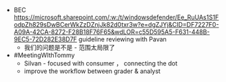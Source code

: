 - BEC https://microsoft.sharepoint.com/:w:/t/windowsdefender/Ee_RuUAs1S1FodpZh829sDwBCerWkZzDZnjJk82d0txr3w?e=dgZJYj&CID=DF7227F0-A09A-42CA-8272-F28B18F76F65&wdLOR=c55D595A5-F631-448B-9EC5-72D282E38D7F guideline reviewing with Pavan
	- 我们的问题是不是 - 范围太局限了
- #MeetingWIthTommy
	- Silvan - focused with consumer ， connecting the dot
	- improve the workflow between grader & analyst